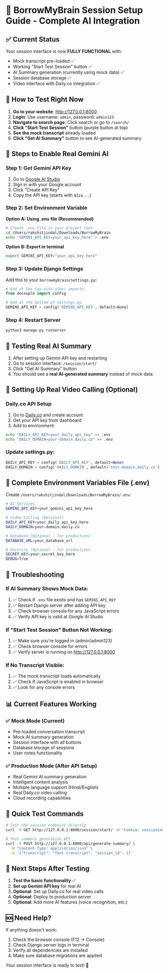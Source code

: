 # 🚀 BorrowMyBrain Session Setup Guide - Complete AI Integration

## ✅ Current Status
Your session interface is now **FULLY FUNCTIONAL** with:
- Mock transcript pre-loaded ✅
- Working "Start Test Session" button ✅
- AI Summary generation (currently using mock data) ✅
- Session database storage ✅
- Video interface with Daily.co integration ✅

## 🎯 How to Test Right Now

1. **Go to your website**: http://127.0.0.1:8000
2. **Login**: Use username: `admin`, password: `admin123`
3. **Navigate to search page**: Click search or go to `/search/`
4. **Click "Start Test Session"** button (purple button at top)
5. **See the mock transcript** already loaded
6. **Click "Get AI Summary"** button to see AI-generated summary

## 🔧 Steps to Enable Real Gemini AI

### Step 1: Get Gemini API Key
1. Go to [Google AI Studio](https://makersuite.google.com/app/apikey)
2. Sign in with your Google account
3. Click "Create API Key"
4. Copy the API key (starts with `AIza...`)

### Step 2: Set Environment Variable
**Option A: Using .env file (Recommended)**
```bash
# Create .env file in your project root
cd /Users/rakshitjindal/Downloads/BorrowMyBrain
echo "GEMINI_API_KEY=your_api_key_here" > .env
```

**Option B: Export in terminal**
```bash
export GEMINI_API_KEY="your_api_key_here"
```

### Step 3: Update Django Settings
Add this to your `borrowmybrain/settings.py`:

```python
# Add at the top with other imports
from decouple import config

# Add at the bottom of settings.py
GEMINI_API_KEY = config('GEMINI_API_KEY', default=None)
```

### Step 4: Restart Server
```bash
python3 manage.py runserver
```

## 🧪 Testing Real AI Summary

1. After setting up Gemini API key and restarting
2. Go to session interface: `/session/start/`
3. Click "Get AI Summary" button
4. You should see a **real AI-generated summary** instead of mock data

## 🎥 Setting Up Real Video Calling (Optional)

### Daily.co API Setup
1. Go to [Daily.co](https://www.daily.co/) and create account
2. Get your API key from dashboard
3. Add to environment:
```bash
echo "DAILY_API_KEY=your_daily_api_key" >> .env
echo "DAILY_DOMAIN=your-domain.daily.co" >> .env
```

### Update settings.py:
```python
DAILY_API_KEY = config('DAILY_API_KEY', default=None)
DAILY_DOMAIN = config('DAILY_DOMAIN', default='test-domain.daily.co')
```

## 📁 Complete Environment Variables File (.env)
Create `/Users/rakshitjindal/Downloads/BorrowMyBrain/.env`:
```bash
# AI Services
GEMINI_API_KEY=your_gemini_api_key_here

# Video Calling (Optional)
DAILY_API_KEY=your_daily_api_key_here
DAILY_DOMAIN=your-domain.daily.co

# Database (Optional - for production)
DATABASE_URL=your_database_url

# Security (Optional - for production)
SECRET_KEY=your_secret_key_here
DEBUG=True
```

## 🔧 Troubleshooting

### If AI Summary Shows Mock Data:
1. ✅ Check if `.env` file exists and has `GEMINI_API_KEY`
2. ✅ Restart Django server after adding API key
3. ✅ Check browser console for any JavaScript errors
4. ✅ Verify API key is valid at Google AI Studio

### If "Start Test Session" Button Not Working:
1. ✅ Make sure you're logged in (admin/admin123)
2. ✅ Check browser console for errors
3. ✅ Verify server is running on http://127.0.0.1:8000

### If No Transcript Visible:
1. ✅ The mock transcript loads automatically
2. ✅ Check if JavaScript is enabled in browser
3. ✅ Look for any console errors

## 📊 Current Features Working

### ✅ Mock Mode (Current)
- Pre-loaded conversation transcript
- Mock AI summary generation
- Session interface with all buttons
- Database storage of sessions
- User notes functionality

### ✅ Production Mode (After API Setup)
- Real Gemini AI summary generation
- Intelligent content analysis
- Multiple language support (Hindi/English)
- Real Daily.co video calling
- Cloud recording capabilities

## 🎉 Quick Test Commands

```bash
# Test the session endpoint directly
curl -X GET http://127.0.0.1:8000/session/start/ -H "Cookie: sessionid=your_session_id"

# Test summary generation API
curl -X POST http://127.0.0.1:8000/api/generate-summary/ \
  -H "Content-Type: application/json" \
  -d '{"transcript": "Test transcript", "session_id": 1}'
```

## 📝 Next Steps After Testing

1. **Test the basic functionality** ✅
2. **Set up Gemini API key** for real AI
3. **Optional**: Set up Daily.co for real video calls
4. **Optional**: Deploy to production server
5. **Optional**: Add more AI features (voice recognition, etc.)

## 🆘 Need Help?

If anything doesn't work:
1. Check the browser console (F12 → Console)
2. Check Django server logs in terminal
3. Verify all dependencies are installed
4. Make sure database migrations are applied

Your session interface is ready to test! 🎯

